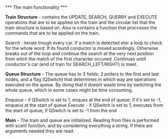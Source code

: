 *** The main functionality ***

**Train Structure** - contains the UPDATE, SEARCH, QUERRY and EXECUTE operations that are to be applied on the train and the circular list that the train structure is based on. Also is contains a function that procceses the commands that are to be applied on the train.

*Search* : iterate trough every car. If a match is detected eter a loop to check for the whole word. If its found conductor is moved acordingly. Otherwise breaks out of the loop and continue the search at the very next position from witch the match of the first character occured. Continues untill conductor's car (end of train for SEARCH_LEFT/RIGHT) is meet.

**Queue Structure** - The queue has to 3 fields: 2 poiters to the first and last nodes, and a flag (QSwitch) that determines in which way are operations executed on the queue. By doing that it doesnt waste time by switching the whole queue, which in some cases might be time consuming.

*Enqueue* - if QSwitch is set to 1, enques at the end of queue; if it's set to -1, enqueus at the start of queue
*Execute* - if QSwitch is set to 1, executes from the start of queue; if QSwitch is set to -1 from the end

**Main** - The train and queue are initialized. Reading from files is performed with scanf function, and by considering everything a string. If there are arguments needed they are read. 